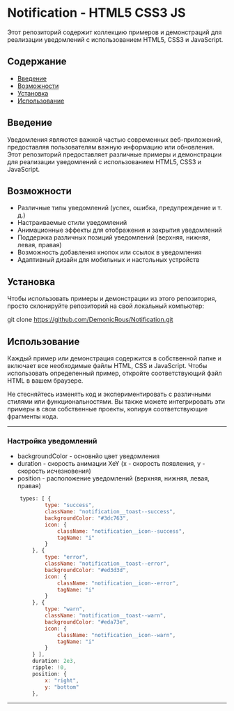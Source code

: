 # Notification - HTML5 CSS3 JS

Этот репозиторий содержит коллекцию примеров и демонстраций для реализации уведомлений с использованием HTML5, CSS3 и JavaScript.

## Содержание

- [Введение](#введение)
- [Возможности](#возможности)
- [Установка](#установка)
- [Использование](#использование)

## Введение

Уведомления являются важной частью современных веб-приложений, предоставляя пользователям важную информацию или обновления. Этот репозиторий предоставляет различные примеры и демонстрации для реализации уведомлений с использованием HTML5, CSS3 и JavaScript.

## Возможности

- Различные типы уведомлений (успех, ошибка, предупреждение и т. д.)
- Настраиваемые стили уведомлений
- Анимационные эффекты для отображения и закрытия уведомлений
- Поддержка различных позиций уведомлений (верхняя, нижняя, левая, правая)
- Возможность добавления кнопок или ссылок в уведомления
- Адаптивный дизайн для мобильных и настольных устройств

## Установка

Чтобы использовать примеры и демонстрации из этого репозитория, просто склонируйте репозиторий на свой локальный компьютер:


git clone https://github.com/DemonicRous/Notification.git


## Использование

Каждый пример или демонстрация содержится в собственной папке и включает все необходимые файлы HTML, CSS и JavaScript. Чтобы использовать определенный пример, откройте соответствующий файл HTML в вашем браузере.

Не стесняйтесь изменять код и экспериментировать с различными стилями или функциональностями. Вы также можете интегрировать эти примеры в свои собственные проекты, копируя соответствующие фрагменты кода.

____

### Настройка уведомлений

- backgroundColor - основнйо цвет уведомления
- duration - скорость анимации XeY (x - скорость появления, y - скорость исчезновения)
- position - расположение уведомлений (верхняя, нижняя, левая, правая) 

```js
    types: [ {
            type: "success",
            className: "notification__toast--success",
            backgroundColor: "#3dc763",
            icon: {
                className: "notification__icon--success",
                tagName: "i"
            }
        }, {
            type: "error",
            className: "notification__toast--error",
            backgroundColor: "#ed3d3d",
            icon: {
                className: "notification__icon--error",
                tagName: "i"
            }
        }, {
            type: "warn",
            className: "notification__toast--warn",
            backgroundColor: "#eda73e",
            icon: {
                className: "notification__icon--warn",
                tagName: "i"
            }
        } ],
        duration: 2e3,
        ripple: !0,
        position: {
            x: "right",
            y: "bottom"
        },
```

____


